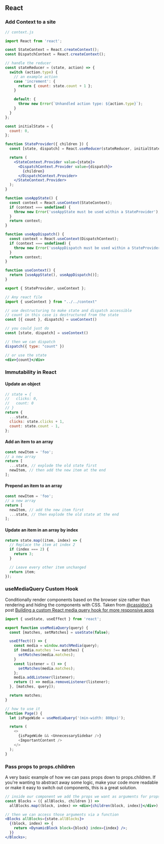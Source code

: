 ## React

### Add Context to a site

```jsx
// context.js

import React from 'react';

const StateContext = React.createContext();
const DispatchContext = React.createContext();

// handle the reducer
const stateReducer = (state, action) => {
  switch (action.type) {
    // an example action
    case 'increment': {
      return { count: state.count + 1 };
    }

    default: {
      throw new Error(`Unhandled action type: ${action.type}`);
    }
  }
};

const initialState = {
  count: 0,
};

function StateProvider({ children }) {
  const [state, dispatch] = React.useReducer(stateReducer, initialState);

  return (
    <StateContext.Provider value={state}>
      <DispatchContext.Provider value={dispatch}>
        {children}
      </DispatchContext.Provider>
    </StateContext.Provider>
  );
}

function useAppState() {
  const context = React.useContext(StateContext);
  if (context === undefined) {
    throw new Error('useAppState must be used within a StateProvider');
  }
  return context;
}

function useAppDispatch() {
  const context = React.useContext(DispatchContext);
  if (context === undefined) {
    throw new Error('useAppDispatch must be used within a StateProvider');
  }
  return context;
}

function useContext() {
  return [useAppState(), useAppDispatch()];
}

export { StateProvider, useContext };
```

```jsx
// Any react file
import { useContext } from "../../context"

// use destructuring to make state and dispatch accessible
// count in this case is destructured from the state
const [{ count }, dispatch] = useContext()

// you could just do
const [state, dispatch] = useContext()

// then we can dispatch
dispatch({ type: "count" })

// or use the state
<div>{count}</div>
```

### Immutability in React

#### Update an object

```js
// state = {
//   clicks: 0,
//   count: 0
// }
return {
  ...state,
  clicks: state.clicks + 1,
  count: state.count - 1,
};
```

#### Add an item to an array

```js
const newItem = 'foo';
// a new array
return [
  ...state, // explode the old state first
  newItem, // then add the new item at the end
];
```

#### Prepend an item to an array

```js
const newItem = 'foo';
// a new array
return [
  newItem, // add the new item first
  ...state, // then explode the old state at the end
];
```

#### Update an item in an array by index

```js
return state.map((item, index) => {
  // Replace the item at index 2
  if (index === 2) {
    return 3;
  }

  // Leave every other item unchanged
  return item;
});
```

### useMediaQuery Custom Hook

Conditionally render components based on the browser size rather than rendering and hiding the components with CSS. Taken from [@cassidoo's](https://twitter.com/cassidoo) post [Building a custom React media query hook for more responsive apps](https://www.netlify.com/blog/2020/12/05/building-a-custom-react-media-query-hook-for-more-responsive-apps/?utm_source=twitter&utm_medium=usemedia-cs&utm_campaign=devex)

```js
import { useState, useEffect } from 'react';

export function useMediaQuery(query) {
  const [matches, setMatches] = useState(false);

  useEffect(() => {
    const media = window.matchMedia(query);
    if (media.matches !== matches) {
      setMatches(media.matches);
    }
    const listener = () => {
      setMatches(media.matches);
    };
    media.addListener(listener);
    return () => media.removeListener(listener);
  }, [matches, query]);

  return matches;
}

// how to use it
function Page() {
  let isPageWide = useMediaQuery('(min-width: 800px)');

  return (
    <>
      {isPageWide && <UnnecessarySidebar />}
      <ImportantContent />
    </>
  );
}
```

### Pass props to props.children

A very basic example of how we can pass props down to props.children. If you're wanting to abstract away some logic, make your code more readable or make it easy to switch out components, this is a great solution.

```jsx
// inside our component we add the props we want as arguments for props.children
const Blocks = ({ allBlocks, children }) =>
  allBlocks.map((block, index) => <div>{children(block, index)}</div>);

// then we can access those arguments via a function
<Blocks allBlocks={state.allBlocks}>
  {(block, index) => {
    return <DynamicBlock block={block} index={index} />;
  }}
</Blocks>;
```
